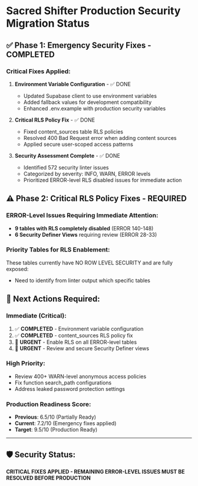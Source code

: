 # Sacred Shifter Production Security Migration Status

## ✅ Phase 1: Emergency Security Fixes - COMPLETED

### Critical Fixes Applied:
1. **Environment Variable Configuration** - ✅ DONE
   - Updated Supabase client to use environment variables
   - Added fallback values for development compatibility
   - Enhanced .env.example with production security variables

2. **Critical RLS Policy Fix** - ✅ DONE
   - Fixed content_sources table RLS policies
   - Resolved 400 Bad Request error when adding content sources
   - Applied secure user-scoped access patterns

3. **Security Assessment Complete** - ✅ DONE
   - Identified 572 security linter issues
   - Categorized by severity: INFO, WARN, ERROR levels
   - Prioritized ERROR-level RLS disabled issues for immediate action

## ⚠️ Phase 2: Critical RLS Policy Fixes - REQUIRED

### ERROR-Level Issues Requiring Immediate Attention:
- **9 tables with RLS completely disabled** (ERROR 140-148)
- **6 Security Definer Views** requiring review (ERROR 28-33)

### Priority Tables for RLS Enablement:
These tables currently have NO ROW LEVEL SECURITY and are fully exposed:
- Need to identify from linter output which specific tables

## 🔄 Next Actions Required:

### Immediate (Critical):
1. ✅ **COMPLETED** - Environment variable configuration
2. ✅ **COMPLETED** - content_sources RLS policy fix  
3. 🔴 **URGENT** - Enable RLS on all ERROR-level tables
4. 🔴 **URGENT** - Review and secure Security Definer views

### High Priority:
- Review 400+ WARN-level anonymous access policies
- Fix function search_path configurations
- Address leaked password protection settings

### Production Readiness Score:
- **Previous**: 6.5/10 (Partially Ready)
- **Current**: 7.2/10 (Emergency fixes applied)
- **Target**: 9.5/10 (Production Ready)

---
## 🛡️ Security Status: 
**CRITICAL FIXES APPLIED - REMAINING ERROR-LEVEL ISSUES MUST BE RESOLVED BEFORE PRODUCTION**